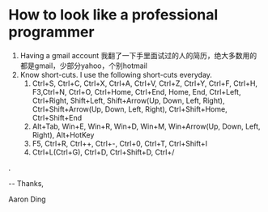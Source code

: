 # How to look like a professional programmer

1. Having a gmail account
    我翻了一下手里面试过的人的简历，绝大多数用的都是gmail，少部分yahoo，个别hotmail
1. Know short-cuts. I use the following short-cuts everyday.
    1. Ctrl+S, Ctrl+C, Ctrl+X, Ctrl+A, Ctrl+V, Ctrl+Z, Ctrl+Y, Ctrl+F, Ctrl+H, F3,Ctrl+N, Ctrl+O, Ctrl+Home, Ctrl+End, Home, End, Ctrl+Left, Ctrl+Right, Shift+Left, Shift+Arrow(Up, Down, Left, Right), Ctrl+Shift+Arrow(Up, Down, Left, Right), Ctrl+Shift+Home, Ctrl+Shift+End
    1. Alt+Tab, Win+E, Win+R, Win+D, Win+M, Win+Arrow(Up, Down, Left, Right), Alt+HotKey
    1. F5, Ctrl+R, Ctrl++, Ctrl+-, Ctrl+0, Ctrl+T, Ctrl+Shift+I
    1. Ctrl+L(Ctrl+G), Ctrl+D, Ctrl+Shift+D, Ctrl+/


. 

-- 
Thanks,

Aaron Ding
